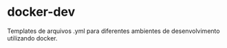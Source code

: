 # docker-dev
Templates de arquivos .yml para diferentes ambientes de desenvolvimento utilizando docker.
